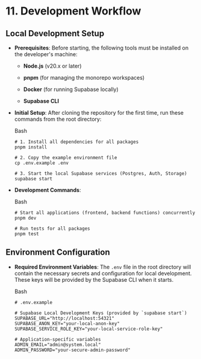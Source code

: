 # 11. Development Workflow

## Local Development Setup

- **Prerequisites**: Before starting, the following tools must be installed on the developer's machine:
    
    - **Node.js** (v20.x or later)
        
    - **pnpm** (for managing the monorepo workspaces)
        
    - **Docker** (for running Supabase locally)
        
    - **Supabase CLI**
        
- **Initial Setup**: After cloning the repository for the first time, run these commands from the root directory:
    
    Bash
    
    ```
    # 1. Install all dependencies for all packages
    pnpm install
    
    # 2. Copy the example environment file
    cp .env.example .env
    
    # 3. Start the local Supabase services (Postgres, Auth, Storage)
    supabase start
    ```
    
- **Development Commands**:
    
    Bash
    
    ```
    # Start all applications (frontend, backend functions) concurrently
    pnpm dev
    
    # Run tests for all packages
    pnpm test
    ```
    

## Environment Configuration

- **Required Environment Variables**: The `.env` file in the root directory will contain the necessary secrets and configuration for local development. These keys will be provided by the Supabase CLI when it starts.
    
    Bash
    
    ```
    # .env.example
    
    # Supabase Local Development Keys (provided by `supabase start`)
    SUPABASE_URL="http://localhost:54321"
    SUPABASE_ANON_KEY="your-local-anon-key"
    SUPABASE_SERVICE_ROLE_KEY="your-local-service-role-key"
    
    # Application-specific variables
    ADMIN_EMAIL="admin@system.local"
    ADMIN_PASSWORD="your-secure-admin-password"
    ```